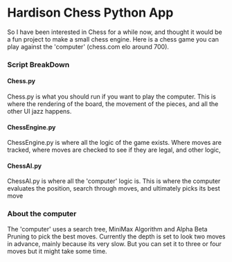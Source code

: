 # Hardison Chess Python App

So I have been interested in Chess for a while now, and thought it would be a fun project to make a small chess engine. Here is a chess game you can play against the 'computer' (chess.com elo around 700).

### Script BreakDown

#### Chess.py

Chess.py is what you should run if you want to play the computer. This is where the rendering of the board, the movement of the pieces, and all the other UI jazz happens.

#### ChessEngine.py

ChessEngine.py is where all the logic of the game exists. Where moves are tracked, where moves are checked to see if they are legal, and other logic,

#### ChessAI.py

ChessAI.py is where all the 'computer' logic is. This is where the computer evaluates the position, search through moves, and ultimately picks its best move

### About the computer

The 'computer' uses a search tree, MiniMax Algorithm and Alpha Beta Pruning to pick the best moves. Currently the depth is set to look two moves in advance, mainly because its very slow. But you can set it to three or four moves but it might take some time.
